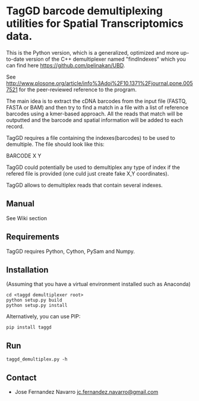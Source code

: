 # TagGD barcode demultiplexing utilities for Spatial Transcriptomics data.

This is the Python version, which is a generalized, optimized and more
up-to-date version of the C++ demultiplexer named "findIndexes"
which you can find here https://github.com/pelinakan/UBD.

See http://www.plosone.org/article/info%3Adoi%2F10.1371%2Fjournal.pone.0057521
for the peer-reviewed reference to the program.

The main idea is to extract the cDNA barcodes
from the input file (FASTQ, FASTA or BAM) and then
try to find a match in a file with a list
of reference barcodes using a kmer-based approach.
All the reads that match will be outputted and the barcode
and spatial information will be added to each record.

TagGD requires a file containing the indexes(barcodes)
to be used to demultiple. The file should look like this:

BARCODE X Y

TagGD could potentially be used to demultiplex any type of index
if the refered file is provided (one culd just create fake X,Y coordinates).

TagGD allows to demultiplex reads that contain several indexes.

## Manual

See Wiki section

## Requirements

TagGD requires Python, Cython, PySam and Numpy.

## Installation

(Assuming that you have a virtual environment installed such as Anaconda)

```console
cd <taggd demultiplexer root>
python setup.py build
python setup.py install
```

Alternatively, you can use PIP:

```console
pip install taggd
```

## Run

```console
taggd_demultiplex.py -h

```

## Contact

- Jose Fernandez Navarro <jc.fernandez.navarro@gmail.com>
